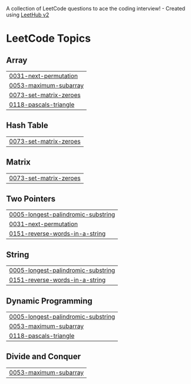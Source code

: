 A collection of LeetCode questions to ace the coding interview! - Created using [LeetHub v2](https://github.com/arunbhardwaj/LeetHub-2.0)
<!---LeetCode Topics Start-->
# LeetCode Topics
## Array
|  |
| ------- |
| [0031-next-permutation](https://github.com/ishikab3kb/LeetCode/tree/master/0031-next-permutation) |
| [0053-maximum-subarray](https://github.com/ishikab3kb/LeetCode/tree/master/0053-maximum-subarray) |
| [0073-set-matrix-zeroes](https://github.com/ishikab3kb/LeetCode/tree/master/0073-set-matrix-zeroes) |
| [0118-pascals-triangle](https://github.com/ishikab3kb/LeetCode/tree/master/0118-pascals-triangle) |
## Hash Table
|  |
| ------- |
| [0073-set-matrix-zeroes](https://github.com/ishikab3kb/LeetCode/tree/master/0073-set-matrix-zeroes) |
## Matrix
|  |
| ------- |
| [0073-set-matrix-zeroes](https://github.com/ishikab3kb/LeetCode/tree/master/0073-set-matrix-zeroes) |
## Two Pointers
|  |
| ------- |
| [0005-longest-palindromic-substring](https://github.com/ishikab3kb/LeetCode/tree/master/0005-longest-palindromic-substring) |
| [0031-next-permutation](https://github.com/ishikab3kb/LeetCode/tree/master/0031-next-permutation) |
| [0151-reverse-words-in-a-string](https://github.com/ishikab3kb/LeetCode/tree/master/0151-reverse-words-in-a-string) |
## String
|  |
| ------- |
| [0005-longest-palindromic-substring](https://github.com/ishikab3kb/LeetCode/tree/master/0005-longest-palindromic-substring) |
| [0151-reverse-words-in-a-string](https://github.com/ishikab3kb/LeetCode/tree/master/0151-reverse-words-in-a-string) |
## Dynamic Programming
|  |
| ------- |
| [0005-longest-palindromic-substring](https://github.com/ishikab3kb/LeetCode/tree/master/0005-longest-palindromic-substring) |
| [0053-maximum-subarray](https://github.com/ishikab3kb/LeetCode/tree/master/0053-maximum-subarray) |
| [0118-pascals-triangle](https://github.com/ishikab3kb/LeetCode/tree/master/0118-pascals-triangle) |
## Divide and Conquer
|  |
| ------- |
| [0053-maximum-subarray](https://github.com/ishikab3kb/LeetCode/tree/master/0053-maximum-subarray) |
<!---LeetCode Topics End-->